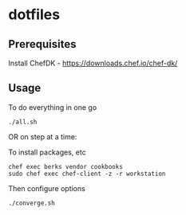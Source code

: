 dotfiles
========

Prerequisites
-------------

Install ChefDK - https://downloads.chef.io/chef-dk/

Usage
-----

To do everything in one go

```
./all.sh
```

OR on step at a time:

To install packages, etc

```
chef exec berks vendor cookbooks
sudo chef exec chef-client -z -r workstation
```

Then configure options

```
./converge.sh
```
